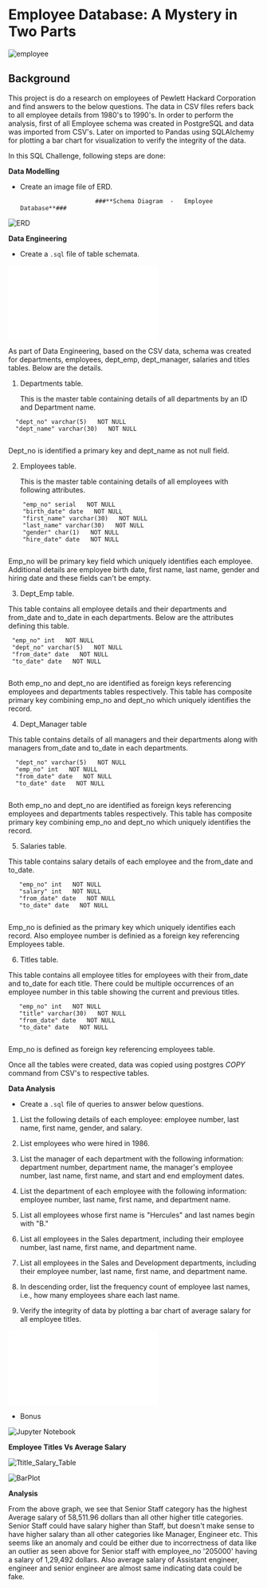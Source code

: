 # Employee Database: A Mystery in Two Parts

![employee](Images\employee.png)

## Background

This project is do a research on employees of Pewlett Hackard Corporation and find answers to the below questions. The data in CSV files refers back to all employee details from 1980's to 1990's.  In order to perform the analysis, first of all Employee schema was created in PostgreSQL and data was imported from CSV's. Later on imported to Pandas using SQLAlchemy for plotting a bar chart for visualization to verify the integrity of the data.

In this SQL Challenge, following steps are done:


**Data Modelling**

* Create an image file of ERD.

                           ###**Schema Diagram  -   Employee Database**###

![ERD](Images\Employee_ERD.png)

**Data Engineering**

* Create a `.sql` file of table schemata.

![schema](Resources\schema.sql)

As part of Data Engineering, based on the CSV data, schema was created for departments, employees, dept_emp, dept_manager, salaries and titles tables. Below are the details.

1) Departments table.

   This is the master table containing  details of all departments by an ID and Department name.
 ```
   "dept_no" varchar(5)   NOT NULL
   "dept_name" varchar(30)   NOT NULL
   
 ```
   Dept_no is identified a primary key and dept_name as not null field.
 
 2) Employees table.
 
    This is the master table containing details of all employees with following attributes.
     
  ```
      "emp_no" serial   NOT NULL
      "birth_date" date   NOT NULL
      "first_name" varchar(30)   NOT NULL
      "last_name" varchar(30)   NOT NULL
      "gender" char(1)   NOT NULL
      "hire_date" date   NOT NULL
    
   ```
   Emp_no will be primary key field which uniquely identifies each employee. Additional details      are employee birth date, first name, last name, gender and hiring date and these fields can't    be empty.
   
 3) Dept_Emp table.
 
   This table contains all employee details and their departments and from_date and to_date in      each departments. Below are the attributes defining this table.
     
   ```
    "emp_no" int   NOT NULL
    "dept_no" varchar(5)   NOT NULL
    "from_date" date   NOT NULL
    "to_date" date   NOT NULL
    
   ```
   Both emp_no and dept_no are identified as foreign keys referencing employees and departments      tables respectively. This table has composite primary key combining emp_no and dept_no which      uniquely identifies the record.
 
 4) Dept_Manager table
 
   This table contains details of all managers and their departments along with managers            from_date and to_date in each departments.
     
   ```
     "dept_no" varchar(5)   NOT NULL
     "emp_no" int   NOT NULL
     "from_date" date   NOT NULL
     "to_date" date   NOT NULL
     
   ```
   Both emp_no and dept_no are identified as foreign keys referencing employees and departments      tables respectively. This table has composite primary key combining emp_no and dept_no which      uniquely identifies the record.
   
  5) Salaries table.
  
   This table contains salary details of each employee and the from_date and to_date.
  
  ```
     "emp_no" int   NOT NULL
     "salary" int   NOT NULL
     "from_date" date   NOT NULL
     "to_date" date   NOT NULL
    
  ```
   Emp_no is definied as the primary key which uniquely identifies each record. Also employee        number is definied as a foreign key referencing Employees table.
  
  6) Titles table.
   
   This table contains all employee titles for employees with their from_date and to_date for        each title. There could be multiple occurrences of an employee number in this table showing      the current and previous titles.
   
  ```
     "emp_no" int   NOT NULL
     "title" varchar(30)   NOT NULL
     "from_date" date   NOT NULL
     "to_date" date   NOT NULL
     
  ```
   Emp_no is defined as foreign key referencing employees table.

   Once all the tables were created, data was copied using postgres _COPY_ command from CSV's to respective tables.
  
   
**Data Analysis**

* Create a `.sql` file of queries to answer below questions.

1. List the following details of each employee: employee number, last name, first name, gender, and salary.

2. List employees who were hired in 1986.

3. List the manager of each department with the following information: department number, department name, the manager's employee number, last name, first name, and start and end employment dates.

4. List the department of each employee with the following information: employee number, last name, first name, and department name.

5. List all employees whose first name is "Hercules" and last names begin with "B."

6. List all employees in the Sales department, including their employee number, last name, first name, and department name.

7. List all employees in the Sales and Development departments, including their employee number, last name, first name, and department name.

8. In descending order, list the frequency count of employee last names, i.e., how many employees share each last name.

9. Verify the integrity of data by plotting a bar chart of average salary for all employee titles.


![query](Resources\query.sql)

* Bonus

![Jupyter Notebook](Resources\employee.ipynb)

**Employee Titles Vs Average Salary**

![Ttitle_Salary_Table](Images\titles_salary_table.png)

![BarPlot](Images\title_salary_barplot.png)

**Analysis**

From the above graph, we see that Senior Staff category has the highest Average salary of 58,511.96 dollars than all other higher title categories. Senior Staff could have salary higher than Staff, but doesn't make sense to have higher salary than all other categories like Manager, Engineer etc. This seems like an anomaly and could be either due to incorrectness of data like an outlier as seen above for Senior staff with employee_no '205000' having a salary of 1,29,492 dollars.
Also average salary of Assistant engineer, engineer and senior engineer are almost same indicating data could be fake.
